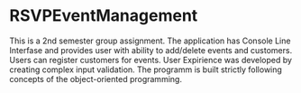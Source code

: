 # RSVPEventManagement
 This is a 2nd semester group assignment. The application has Console Line Interfase and provides user with ability to add/delete events and customers. Users can register customers for events. User Expirience was developed by creating complex input validation. The programm is built strictly following concepts of the object-oriented programming.

